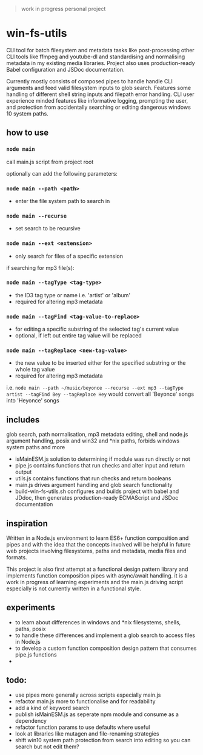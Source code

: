 > work in progress personal project

# win-fs-utils

CLI tool for batch filesystem and metadata tasks like post-processing other CLI tools like ffmpeg and youtube-dl and standardising and normalising metadata in my existing media libraries. Project also uses production-ready Babel configuration and JSDoc documentation.

Currently mostly consists of composed pipes to handle handle CLI arguments and feed valid filesystem inputs to glob search. Features some handling of different shell string inputs and filepath error handling. CLI user experience minded features like informative logging, prompting the user, and protection from accidentally searching or editing dangerous windows 10 system paths.

## how to use

### `node main`

call main.js script from project root

optionally can add the following parameters:

### `node main --path <path>`

- enter the file system path to search in

### `node main --recurse`

- set search to be recursive

### `node main --ext <extension>`

- only search for files of a specific extension

if searching for mp3 file(s):

### `node main --tagType <tag-type>`

- the ID3 tag type or name i.e. 'artist' or 'album'
- required for altering mp3 metadata

### `node main --tagFind <tag-value-to-replace>`

- for editing a specific substring of the selected tag's current value
- optional, if left out entire tag value will be replaced

### `node main --tagReplace <new-tag-value>`

- the new value to be inserted either for the specified substring or the whole tag value
- required for altering mp3 metadata

i.e. `node main --path ~/music/beyonce --recurse --ext mp3 --tagType artist --tagFind Bey --tagReplace Hey` would convert all 'Beyonce' songs into 'Heyonce' songs

## includes

glob search, path normalisation, mp3 metadata editing, shell and node.js argument handling, posix and win32 and \*nix paths, forbids windows system paths and more

- isMainESM.js solution to determining if module was run directly or not
- pipe.js contains functions that run checks and alter input and return output
- utils.js contains functions that run checks and return booleans
- main.js drives argument handling and glob search functionality
- build-win-fs-utils.sh configures and builds project with babel and JDdoc, then generates production-ready ECMAScript and JSDoc documentation

## inspiration

Written in a Node.js environment to learn ES6+ function composition and pipes and with the idea that the concepts involved will be helpful in future web projects involving filesystems, paths and metadata, media files and formats.

This project is also first attempt at a functional design pattern library and implements function composition pipes with async/await handling. it is a work in progress of learning experiments and the main.js driving script especially is not currently written in a functional style.

## experiments

- to learn about differences in windows and \*nix filesystems, shells, paths, posix
- to handle these differences and implement a glob search to access files in Node.js
- to develop a custom function composition design pattern that consumes pipe.js functions
-

## todo:

- use pipes more generally across scripts especially main.js
- refactor main.js more to functionalise and for readability
- add a kind of keyword search
- publish isMainESM.js as seperate npm module and consume as a dependency
- refactor function params to use defaults where useful
- look at libraries like mutagen and file-renaming strategies
- shift win10 system path protection from search into editing so you can search but not edit them?
